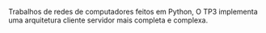 Trabalhos de redes de computadores feitos em Python, O TP3 implementa uma arquitetura cliente servidor mais completa e complexa.
